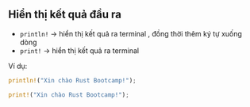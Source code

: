 ## Hiển thị kết quả đầu ra 

+ `println!` -> hiển thị kết quả ra terminal , đồng thời thêm ký tự xuống dòng 
+ `print!` -> hiển thị kết quả ra terminal 

Ví dụ: 

```rust
println!("Xin chào Rust Bootcamp!");
```

```rust
print!("Xin chào Rust Bootcamp!");
```
